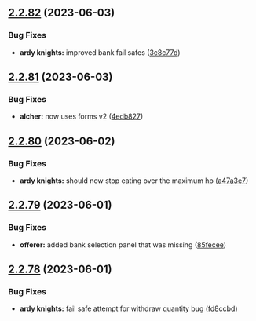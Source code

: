 ## [2.2.82](https://github.com/Torwent/wasp-free/compare/v2.2.81...v2.2.82) (2023-06-03)


### Bug Fixes

* **ardy knights:** improved bank fail safes ([3c8c77d](https://github.com/Torwent/wasp-free/commit/3c8c77db78eca00357bb4ed28baf6f9e1f714d15))



## [2.2.81](https://github.com/Torwent/wasp-free/compare/v2.2.80...v2.2.81) (2023-06-03)


### Bug Fixes

* **alcher:** now uses forms v2 ([4edb827](https://github.com/Torwent/wasp-free/commit/4edb827a6c26623f0cd219d8b6766ea214d35fe7))



## [2.2.80](https://github.com/Torwent/wasp-free/compare/v2.2.79...v2.2.80) (2023-06-02)


### Bug Fixes

* **ardy knights:** should now stop eating over the maximum hp ([a47a3e7](https://github.com/Torwent/wasp-free/commit/a47a3e7551434be80a807ef635b7aa819815df42))



## [2.2.79](https://github.com/Torwent/wasp-free/compare/v2.2.78...v2.2.79) (2023-06-01)


### Bug Fixes

* **offerer:** added bank selection panel that was missing ([85fecee](https://github.com/Torwent/wasp-free/commit/85feceea6a0e16294fdab8da49072359899f959b))



## [2.2.78](https://github.com/Torwent/wasp-free/compare/v2.2.77...v2.2.78) (2023-06-01)


### Bug Fixes

* **ardy knights:** fail safe attempt for withdraw quantity bug ([fd8ccbd](https://github.com/Torwent/wasp-free/commit/fd8ccbd34a493d7a97e2e42008e6dde7e3144b61))



